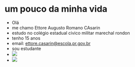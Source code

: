 # um pouco da minha vida
- Olá
- me chamo Ettore Augusto Romano CAsarin
- estudo no colégio estadual civico militar marechal rondon
- tenho 15 anos
- email: ettore.casarin@escola.pr.gov.br
- sou estudante
- ![](https://img.shields.io/badge/Scratch-4D97FF?style=for-the-badge&logo=Scratch&logoColor=white)
- ![](https://img.shields.io/badge/JavaScript-323330?style=for-the-badge&logo=javascript&logoColor=F7DF1E)
